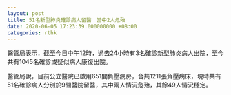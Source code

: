 ```yaml
---
layout: post
title: 51名新型肺炎確診病人留醫　當中2人危殆
date: 2020-06-05 17:23:39.000000000 +08:00
categories: rthk
---
```


醫管局表示，截至今日中午12時，過去24小時有3名確診新型肺炎病人出院，至今共有1045名確診或疑似病人康復出院。

醫管局說，目前公立醫院已啟用651間負壓病房，合共1211張負壓病床，現時共有51名確診病人分別於9間醫院留醫，其中兩人情況危殆，其餘49人情況穩定。

